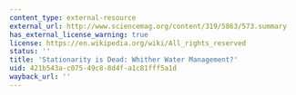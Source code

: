 ```yaml
---
content_type: external-resource
external_url: http://www.sciencemag.org/content/319/5863/573.summary
has_external_license_warning: true
license: https://en.wikipedia.org/wiki/All_rights_reserved
status: ''
title: 'Stationarity is Dead: Whither Water Management?'
uid: 421b543a-c075-49c8-8d4f-a1c81fff5a1d
wayback_url: ''
---
```

